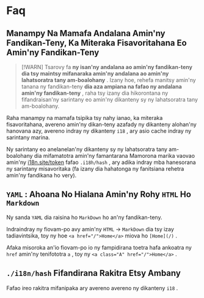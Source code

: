 # Faq

## Manampy Na Mamafa Andalana Amin'ny Fandikan-Teny, Ka Miteraka Fisavoritahana Eo Amin'ny Fandikan-Teny

> [!WARN]
> Tsarovy fa **ny isan'ny andalana ao amin'ny fandikan-teny dia tsy maintsy mifanaraka amin'ny andalana ao amin'ny lahatsoratra tany am-boalohany** .
> Izany hoe, rehefa manitsy amin'ny tanana ny fandikan-teny **dia aza ampiana na fafao ny andalana amin'ny fandikan-teny** , raha tsy izany dia hikorontana ny fifandraisan'ny sarintany eo amin'ny dikanteny sy ny lahatsoratra tany am-boalohany.

Raha manampy na mamafa tsipika tsy nahy ianao, ka miteraka fisavoritahana, avereno amin'ny dikan-teny azafady ny dikanteny alohan'ny hanovana azy, avereno indray ny dikanteny `i18` , ary asio cache indray ny sarintany marina.

Ny sarintany eo anelanelan'ny dikanteny sy ny lahatsoratra tany am-boalohany dia mifamatotra amin'ny famantarana Mamorona marika vaovao amin'ny [i18n.site/token](//i18n.site/token) fafao `.i18h/hash` , ary adika indray mba hanesorana ny sarintany misavoritaka (fa izany dia hahatonga ny fanitsiana rehetra amin'ny fandikana ho very).

## `YAML` : Ahoana No Hialana Amin'ny Rohy `HTML` Ho `Markdown`

Ny sanda `YAML` dia raisina ho `MarkDown` ho an'ny fandikan-teny.

Indraindray ny fiovam-po avy amin'ny `HTML` → `MarkDown` dia tsy izay tadiavintsika, toy ny hoe `<a href="/">Home</a>` miova ho `[Home](/)` .

Afaka misoroka an'io fiovam-po io ny fampidirana toetra hafa ankoatra ny `href` amin'ny tenifototra `a` , toy ny `<a class="A" href="/">Home</a>` .

## `./i18n/hash` Fifandirana Rakitra Etsy Ambany

Fafao ireo rakitra mifanipaka ary avereno avereno ny dikanteny `i18` .
